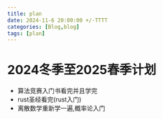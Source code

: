 ```yaml
---
title: plan
date: 2024-11-6 20:00:00 +/-TTTT
categories: [Blog,blog]
tags: [plan]
---
```


# 2024冬季至2025春季计划
* 算法竞赛入门书看完并且学完
* rust圣经看完(rust入门)
* 离散数学重新学一遍,概率论入门


 
